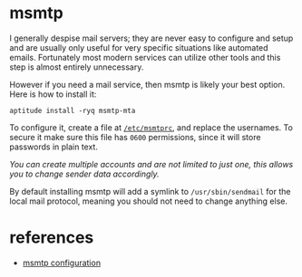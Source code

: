
# msmtp

I generally despise mail servers; they are never easy to configure and setup and are usually only useful for very specific situations like automated emails.  Fortunately most modern services can utilize other tools and this step is almost entirely unnecessary.

However if you need a mail service, then msmtp is likely your best option.  Here is how to install it:

    aptitude install -ryq msmtp-mta

To configure it, create a file at [`/etc/msmtprc`](../debian/data/extras/etc/msmtprc), and replace the usernames.  To secure it make sure this file has `0600` permissions, since it will store passwords in plain text.

_You can create multiple accounts and are not limited to just one, this allows you to change sender data accordingly._

By default installing msmtp will add a symlink to `/usr/sbin/sendmail` for the local mail protocol, meaning you should not need to change anything else.


# references

- [msmtp configuration](http://www.serverwatch.com/tutorials/article.php/3923871/Using-msmtp-as-a-Lightweight-SMTP-Client.htm)
